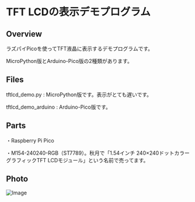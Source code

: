 # TFT LCDの表示デモプログラム
## Overview
ラズパイPicoを使ってTFT液晶に表示するデモプログラムです。

MicroPython版とArduino-Pico版の2種類があります。

## Files
tftlcd_demo.py : MicroPython版です。表示がとても遅いです。

tftlcd_demo_arduino : Arduino-Pico版です。

## Parts
・Raspberry Pi Pico

・M154-240240-RGB（ST7789）。秋月で「1.54インチ 240×240ドットカラーグラフィックTFT LCDモジュール」という名前で売ってます。

## Photo
![Image](https://github.com/user-attachments/assets/72bff21d-fb0c-4209-93fd-47953c67075a)
